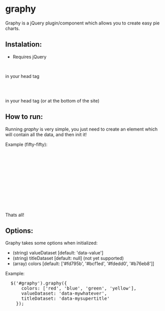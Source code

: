 graphy
======

Graphy is a jQuery plugin/component which allows you to create easy pie charts.

## Instalation:

* Requires jQuery

<pre>
<link href="style.css" rel="stylesheet">
</pre> 
in your head tag
<pre>
<script src="graphy.js"></script>
</pre> 
in your head tag (or at the bottom of the site)


## How to run:

Running *graphy* is very simple, you just need to create an element which will contain all the data, and then init it!

Example (fifty-fifty):
<pre>
<!-- Create the main element - the ID is not nessesary or can be various, but the class *must be* .graphy -->
<code>
<div id="graphy" class="graphy">
  <!-- insert data values, for this example 300 and 300, which gives us 50%:50% -->
  <div data-value="300"></div>
  <div data-value="300"></div>
</div>
</code>
<script>
  $(document).ready(function() {
    /* Graphy init on the #graphy element */
  	$('#graphy').graphy();
	});
</script>
</pre>

Thats all!

## Options:

Graphy takes some options when initialized:
* (string) valueDataset [default: 'data-value']
* (string) titleDataset [default: null] (not yet supported)
* (array) colors        [default: ['#fd795b', '#bcf1ed', '#fdedd0', '#b76eb8']]

Example:
<pre>
  $('#graphy').graphy({
      colors: ['red', 'blue', 'green', 'yellow'],
      valueDataset: 'data-mywhatever',
      titleDataset: 'data-mysupertitle'
    });
</pre>

